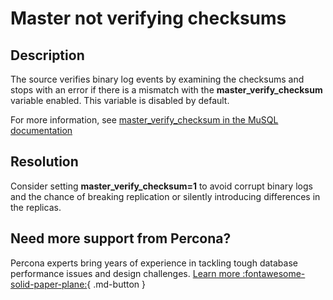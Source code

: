# Master not verifying checksums

## Description

The source verifies binary log events by examining the checksums and stops with an error if there is a mismatch with the **master_verify_checksum** variable enabled. This variable is disabled by default. 


For more information, see [master_verify_checksum in the MuSQL documentation](https://dev.mysql.com/doc/refman/8.0/en/replication-options-binary-log.html#sysvar_master_verify_checksum)

## Resolution

Consider setting **master_verify_checksum=1** to avoid corrupt binary logs and the chance of breaking replication or silently introducing differences in the replicas.

## Need more support from Percona?

Percona experts bring years of experience in tackling tough database performance issues and design challenges.
[Learn more :fontawesome-solid-paper-plane:](https://per.co.na/subscribe){ .md-button }
